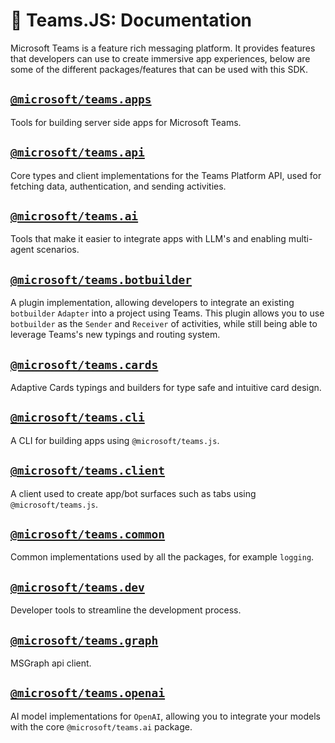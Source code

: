 # 📖 Teams.JS: Documentation

Microsoft Teams is a feature rich messaging platform. It provides features that developers can use
to create immersive app experiences, below are some of the different packages/features that can be used with this SDK.

## [`@microsoft/teams.apps`](https://www.npmjs.com/package/@microsoft/teams.apps)

Tools for building server side apps for Microsoft Teams.

## [`@microsoft/teams.api`](https://www.npmjs.com/package/@microsoft/teams.api)

Core types and client implementations for the Teams Platform API,
used for fetching data, authentication, and sending activities.

## [`@microsoft/teams.ai`](https://www.npmjs.com/package/@microsoft/teams.ai)

Tools that make it easier to integrate apps with LLM's and enabling
multi-agent scenarios.

## [`@microsoft/teams.botbuilder`](https://www.npmjs.com/package/@microsoft/teams.botbuilder)

A plugin implementation, allowing developers to integrate an existing `botbuilder`
`Adapter` into a project using Teams. This plugin allows you to use `botbuilder`
as the `Sender` and `Receiver` of activities, while still being able to leverage
Teams's new typings and routing system.

## [`@microsoft/teams.cards`](https://www.npmjs.com/package/@microsoft/teams.cards)

Adaptive Cards typings and builders for type safe and intuitive card design.

## [`@microsoft/teams.cli`](https://www.npmjs.com/package/@microsoft/teams.cli)

A CLI for building apps using `@microsoft/teams.js`.

## [`@microsoft/teams.client`](https://www.npmjs.com/package/@microsoft/teams.client)

A client used to create app/bot surfaces such as tabs using `@microsoft/teams.js`.

## [`@microsoft/teams.common`](https://www.npmjs.com/package/@microsoft/teams.common)

Common implementations used by all the packages, for example `logging`.

## [`@microsoft/teams.dev`](https://www.npmjs.com/package/@microsoft/teams.dev)

Developer tools to streamline the development process.

## [`@microsoft/teams.graph`](https://www.npmjs.com/package/@microsoft/teams.graph)

MSGraph api client.

## [`@microsoft/teams.openai`](https://www.npmjs.com/package/@microsoft/teams.openai)

AI model implementations for `OpenAI`, allowing you to integrate your models
with the core `@microsoft/teams.ai` package.
